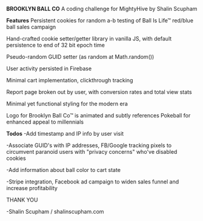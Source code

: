 **BROOKLYN BALL CO**
A coding challenge for MightyHive by Shalin Scupham

**Features**
Persistent cookies for random a-b testing of Ball Is Life™ red/blue ball sales campaign

Hand-crafted cookie setter/getter library in vanilla JS, with default persistence to end of 32 bit epoch time

Pseudo-random GUID setter (as random at Math.random())

User activity persisted in Firebase

Minimal cart implementation, clickthrough tracking

Report page broken out by user, with conversion rates and total view stats

Minimal yet functional styling for the modern era

Logo for Brooklyn Ball Co™ is animated and subtly references Pokeball for enhanced appeal to millennials

**Todos**
-Add timestamp and IP info by user visit

-Associate GUID's with IP addresses, FB/Google tracking pixels to circumvent paranoid users with "privacy concerns" who've disabled cookies

-Add information about ball color to cart state

-Stripe integration, Facebook ad campaign to widen sales funnel and increase profitability

THANK YOU

-Shalin Scupham / shalinscupham.com
